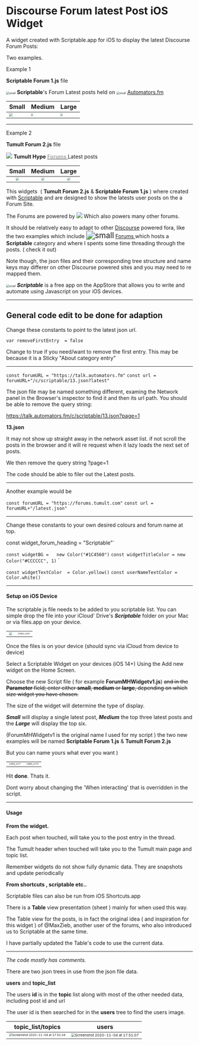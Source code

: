 # Discourse Forum latest Post iOS Widget



 A widget created  with Scriptable.app for iOS to display the latest Discourse Forum Posts: 



Two examples.

Example 1

**Scriptable  Forum 1.js** file



<img src="README.assets/small.png" alt="small" style="zoom:50%;" />  **Scriptable**'s Forum Latest posts held on  <img src="README.assets/autologo.png" alt="small" style="zoom:50%;" /> [Automators.fm](https://talk.automators.fm/c/scriptable/13) 







| Small                                                        | Medium                                                       | Large                                                        |
| ------------------------------------------------------------ | ------------------------------------------------------------ | ------------------------------------------------------------ |
| <img src="README.assets/scriptableSmall.png" style="zoom: 55%;" /> | <img src="README.assets/scriptableMed.png" style="zoom:40%;" /> | <img src="README.assets/scriptableLarge.png" style="zoom:40%;" /> |

---

Example 2

**Tumult Forum 2.js**  file



  <img src="README.assets/Screenshot 2020-11-04 at 17.10.40.jpg"   /> **Tumult Hype**  [<span style="color:darkgrey"><b>Forums</b> </span>](https://forums.tumult.com)  Latest posts 



|                           Small                           |                         Medium                          |                           Large                           |
| :-------------------------------------------------------: | :-----------------------------------------------------: | :-------------------------------------------------------: |
| <img src="README.assets/smallW1.png" style="zoom:50%;" /> | <img src="README.assets/medW1.png" style="zoom:50%;" /> | <img src="README.assets/largeW1.png" style="zoom:50%;" /> |



This  widgets  ( **Tumult Forum 2.js**  &  **Scriptable  Forum 1.js** ) where created with [Scriptable](https://scriptable.app ) and are designed to show the latests user posts on the  a Forum Site.

The Forums are powered by <img src="README.assets/Screenshot 2020-11-04.jpg" style="zoom:100%;" /> Which also powers many other forums.

It should be relatively easy to adapt to other [Discourse](https://www.discourse.org) powered fora, like the two examples which include   <img src="README.assets/Screenshot 2020-11-04 at 17.10.23.jpg" alt="small" style="zoom:150%;" />   [Forums ](https://talk.automators.fm) which hosts a **Scriptable** category and where I spents some time threading through the posts. ( check it out)



Note  though,  the json files and their corresponding tree structure  and name keys may differer on other Discourse powered sites and you may need to re mapped them.

 <img src="README.assets/small.png" alt="small" style="zoom:50%;" /> ***Scriptable*** is a free app on the AppStore that allows you to write and automate using Javascript on your iOS devices. 





---

## General code edit to be done for adaption

Change these constants to point to the latest json url.



`var removeFirstEntry  = false` 

Change to true if you need/want to remove the first entry. This may be because it is a Sticky "About category entry"

---



`const forumURL = "https://talk.automators.fm"` 
`const url = forumURL+"/c/scriptable/13.json?latest"`



The json file may be named something different, examing the Network panel in the Browser's inspector to find it and then its url path.  You should be able to  remove the query string:

https://talk.automators.fm/c/scriptable/13.json?page=1

**13.json**

It may not show up straight away in the network asset list. if not scroll the posts in the browser and it will re request when it lazy loads the next set of posts.



We then remove the query string ?page=1

The code should be able to filer out the Latest posts.



---



Another  example would be

`const forumURL = "https://forums.tumult.com"`
`const url = forumURL+"/latest.json"`



---



Change these constants to your own desired colours and forum name at top.

const widget_forum_heading = "Scriptable"`



`const widgetBG =   new Color("#1C4560")`
`const widgetTitleColor = new Color("#CCCCCC", 1)`
`

`const widgetTextColor  = Color.yellow()` 
`const userNameTextColor = Color.white()`







<hr>

#### Setup on iOS Device



The scriptable js file needs to be added to you scriptable list. You can simple drop the file into your iCloud' Drive's ***Scriptable*** folder on your Mac or via files.app on your device.



|                                                              |                                                              |
| ------------------------------------------------------------ | ------------------------------------------------------------ |
| <img src="README.assets/Screenshot 2020-11-04 at 17.08.45.jpg" style="zoom:50%;" /> | <img src="README.assets/IMG_2280.PNG" alt="IMG_2280" style="zoom:33%;" /> |



Once the files is on your device (should sync via iCloud from device to device)

Select a Scriptable Widget on your devices (iOS 14+)  Using the Add new widget on the Home Screen.

Choose the new Script file ( for example **ForumMHWidgetv1.js**)  ~~and  in the **Parameter** field; enter either **small**, **medium** or **large**, depending on which size widget you have chosen.~~

The size of the widget will determine the type of display.

***Small*** will display a single latest post, ***Medium*** the top three latest posts and the ***Large*** will display the top six.



(ForumMHWidgetv1 is the original name I used for my script ) the two new examples will be named  **Scriptable  Forum 1.js** & **Tumult Forum 2.js** 

But you can name yours what ever you want )

|                                                              |                                                              |
| ------------------------------------------------------------ | ------------------------------------------------------------ |
| <img src="README.assets/IMG_2277.PNG" alt="IMG_2277" style="zoom:33%;" /> | <img src="README.assets/IMG_2279_.PNG" alt="IMG_2279" style="zoom:33%;" /> |

 Hit **done**. Thats it.

Dont worry about changing the 'When interacting' that is overridden in the script.

<hr>

#### Usage

**From the widget.**

Each post when touched, will take you to the post entry in the thread.

The Tumult header when touched will take you to the Tumult main page and topic list.

Remember widgets do not show fully dynamic data. They are snapshots and update periodically 



**From  shortcuts , scriptable etc..**

Scriptable files can also be run from iOS Shortcuts.app

There is a **Table**  view presentation (sheet ) mainly for when used this way.

The Table view for the posts, is in fact the original idea ( and inspiration for this widget ) of @MaxZieb, another user of the forums, who also introduced us to Scriptable at the same time.

I have partially updated the Table's code to use the current data.



------



*The code mostly has comments.*

There are two json trees in use from the json file data.

 **users** and **topic_list**

 The users **id** is in the **topic** list along with most of the other needed data, including post id and url

 The user id is then searched for in the **users** tree to find the users image.

|                    **topic_list**/topics                     |                          **users**                           |
| :----------------------------------------------------------: | :----------------------------------------------------------: |
| <img src="README.assets/Screenshot 2020-11-04 at 17.52.34.jpg" alt="Screenshot 2020-11-04 at 17.52.34" style="zoom:50%;" /> | <img src="README.assets/Screenshot 2020-11-04 at 17.51.07.jpg" alt="Screenshot 2020-11-04 at 17.51.07" style="zoom:60%;" /> |



 





